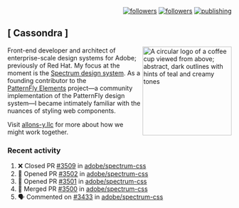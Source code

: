 <p align="right"><a rel="me" href="https://front-end.social/@castastrophe">
    <img alt="followers" title="Follow me on Mastodon" src="https://img.shields.io/mastodon/follow/109297102751309835?domain=https%3A%2F%2Ffront-end.social&label=Follow&logo=mastodon&logoColor=white&style=for-the-badge&labelColor=008080&color=006969"/></a>
  <a href="https://codepen.io/castastrophe/">
    <img alt="followers" title="Follow me on CodePen" src="https://img.shields.io/badge/23-1?color=640464&labelColor=7c007c&style=for-the-badge&logo=codepen&label=Follow"/></a>
<a href="https://castastrophe.medium.com/">
    <img alt="publishing" title="View articles on Medium" src="https://img.shields.io/badge/107-1?color=666&labelColor=444&label=subscribe&logo=medium&logoColor=white&style=for-the-badge"/></a>
</p>

## [&nbsp;Cassondra&nbsp;]

<img align="right" src="https://github-production-user-asset-6210df.s3.amazonaws.com/1840295/253016758-ba468774-1cd3-42c2-8f43-947b5eeb5edf.png" height="200" alt="A circular logo of a coffee cup viewed from above; abstract, dark outlines with hints of teal and creamy tones">

Front-end developer and architect of enterprise-scale design systems for Adobe; previously of Red Hat. My focus at the moment is the [Spectrum design system](https://github.com/adobe/spectrum-css). As a founding contributor to the [PatternFly&nbsp;Elements](https://github.com/patternfly/patternfly-elements) project&mdash;a community implementation of the PatternFly design system&mdash;I became intimately familiar with the nuances of styling web components.

Visit [allons-y.llc](http://allons-y.llc/) for more about how we might work together.

### Recent activity

<!--START_SECTION:activity-->
1. ❌ Closed PR [#3509](https://github.com/adobe/spectrum-css/pull/3509) in [adobe/spectrum-css](https://github.com/adobe/spectrum-css)
2. 💪 Opened PR [#3502](https://github.com/adobe/spectrum-css/pull/3502) in [adobe/spectrum-css](https://github.com/adobe/spectrum-css)
3. 💪 Opened PR [#3501](https://github.com/adobe/spectrum-css/pull/3501) in [adobe/spectrum-css](https://github.com/adobe/spectrum-css)
4. 🎉 Merged PR [#3500](https://github.com/adobe/spectrum-css/pull/3500) in [adobe/spectrum-css](https://github.com/adobe/spectrum-css)
5. 🗣 Commented on [#3433](https://github.com/adobe/spectrum-css/issues/3433#issuecomment-2593753454) in [adobe/spectrum-css](https://github.com/adobe/spectrum-css)
<!--END_SECTION:activity-->
